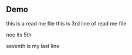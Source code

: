 ## Demo
this is a read me file 
this is 3rd line of read me file

noe its 5th

seventh is my last line
